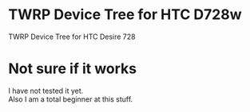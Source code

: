 # TWRP Device Tree for HTC D728w
TWRP Device Tree for HTC Desire 728
# Not sure if it works
I have not tested it yet. <br>
Also I am a total beginner at this stuff.
